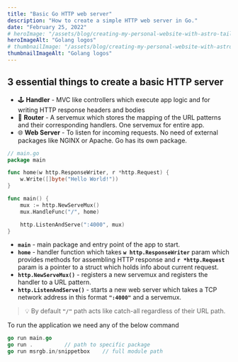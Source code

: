 ```yaml
---
title: "Basic Go HTTP web server"
description: "How to create a simple HTTP web server in Go."
date: "February 25, 2022"
# heroImage: "/assets/blog/creating-my-personal-website-with-astro-tailwindcss-and-nx/hero.png"
heroImageAlt: "Golang logos"
# thumbnailImage: "/assets/blog/creating-my-personal-website-with-astro-tailwindcss-and-nx/thumbnail.png"
thumbnailImageAlt: "Golang logos"
---
```


## 3 essential things to create a basic HTTP server

- 🕹️ **Handler** - MVC like controllers which execute app logic and for writing HTTP response headers and bodies
- 🚩 **Router** - A servemux which stores the mapping of the URL patterns and their corresponding handlers. One servemux for entire app.
- 🌐 **Web Server** - To listen for incoming requests. No need of external packages like NGINX or Apache. Go has its own package.

```go
// main.go
package main

func home(w http.ResponseWriter, r *http.Request) {
	w.Write([]byte("Hello World!"))
}

func main() {
	mux := http.NewServeMux()
	mux.HandleFunc("/", home)

	http.ListenAndServe(":4000", mux)
}
```

- **`main`** - main package and entry point of the app to start.
- **`home`** - handler function which takes **`w http.ResponseWriter`** param which provides methods for assembling HTTP response and **`r *http.Request`** param is a pointer to a struct which holds info about current request.
- **`http.NewServeMux()`** - registers a new servemux and registers the handler to a URL pattern.
- **`http.ListenAndServe()`** - starts a new web server which takes a TCP network address in this format **`":4000"`** and a servemux.

> 💡 By default **`"/"`** path acts like catch-all regardless of their URL path.

To run the application we need any of the below command

```go
go run main.go
go run .          // path to specific package
go run msrgb.in/snippetbox    // full module path
```
